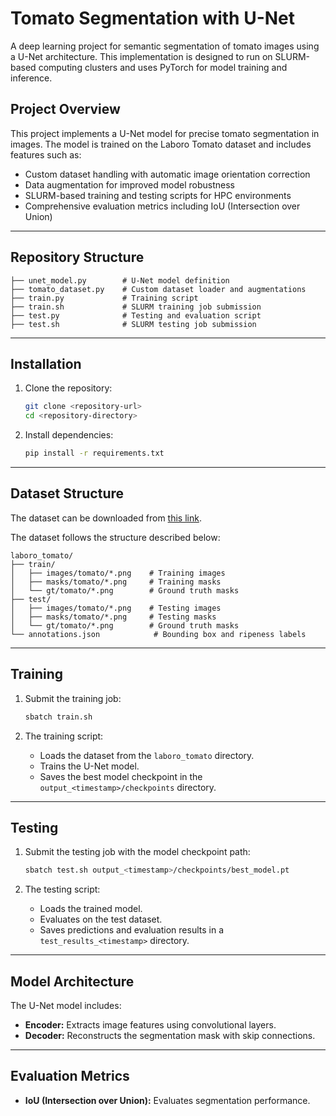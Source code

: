 # Tomato Segmentation with U-Net

A deep learning project for semantic segmentation of tomato images using a U-Net architecture. This implementation is designed to run on SLURM-based computing clusters and uses PyTorch for model training and inference.

## Project Overview
This project implements a U-Net model for precise tomato segmentation in images. The model is trained on the Laboro Tomato dataset and includes features such as:
- Custom dataset handling with automatic image orientation correction
- Data augmentation for improved model robustness
- SLURM-based training and testing scripts for HPC environments
- Comprehensive evaluation metrics including IoU (Intersection over Union)

---

## Repository Structure

```
├── unet_model.py        # U-Net model definition
├── tomato_dataset.py    # Custom dataset loader and augmentations
├── train.py             # Training script
├── train.sh             # SLURM training job submission
├── test.py              # Testing and evaluation script
├── test.sh              # SLURM testing job submission
```

---

## Installation

1. Clone the repository:
   ```bash
   git clone <repository-url>
   cd <repository-directory>
   ```

2. Install dependencies:
   ```bash
   pip install -r requirements.txt
   ```

---

## Dataset Structure
The dataset can be downloaded from [this link](https://unilj-my.sharepoint.com/:u:/g/personal/mivanovska_fe1_uni-lj_si/EUrSvUOGv6dBnlaJyFqVx5MB6SEV2NXf11uEgnwvX3UVFQ?e=SJcZls).

The dataset follows the structure described below:

```
laboro_tomato/
├── train/
│   ├── images/tomato/*.png    # Training images
│   ├── masks/tomato/*.png     # Training masks
│   └── gt/tomato/*.png        # Ground truth masks
├── test/
│   ├── images/tomato/*.png    # Testing images
│   ├── masks/tomato/*.png     # Testing masks
│   └── gt/tomato/*.png        # Ground truth masks
└── annotations.json            # Bounding box and ripeness labels
```

---

## Training

1. Submit the training job:
   ```bash
   sbatch train.sh
   ```

2. The training script:
   - Loads the dataset from the `laboro_tomato` directory.
   - Trains the U-Net model.
   - Saves the best model checkpoint in the `output_<timestamp>/checkpoints` directory.

---

## Testing

1. Submit the testing job with the model checkpoint path:
   ```bash
   sbatch test.sh output_<timestamp>/checkpoints/best_model.pt
   ```

2. The testing script:
   - Loads the trained model.
   - Evaluates on the test dataset.
   - Saves predictions and evaluation results in a `test_results_<timestamp>` directory.

---

## Model Architecture
The U-Net model includes:
- **Encoder:** Extracts image features using convolutional layers.
- **Decoder:** Reconstructs the segmentation mask with skip connections.

---

## Evaluation Metrics
- **IoU (Intersection over Union):** Evaluates segmentation performance.

